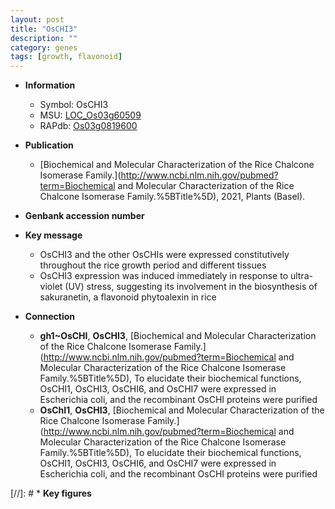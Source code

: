 ```yaml
---
layout: post
title: "OsCHI3"
description: ""
category: genes
tags: [growth, flavonoid]
---
```


* **Information**  
    + Symbol: OsCHI3  
    + MSU: [LOC_Os03g60509](http://rice.uga.edu/cgi-bin/ORF_infopage.cgi?orf=LOC_Os03g60509)  
    + RAPdb: [Os03g0819600](http://rapdb.dna.affrc.go.jp/viewer/gbrowse_details/irgsp1?name=Os03g0819600)  

* **Publication**  
    + [Biochemical and Molecular Characterization of the Rice Chalcone Isomerase Family.](http://www.ncbi.nlm.nih.gov/pubmed?term=Biochemical and Molecular Characterization of the Rice Chalcone Isomerase Family.%5BTitle%5D), 2021, Plants (Basel).

* **Genbank accession number**  

* **Key message**  
    + OsCHI3 and the other OsCHIs were expressed constitutively throughout the rice growth period and different tissues
    + OsCHI3 expression was induced immediately in response to ultra-violet (UV) stress, suggesting its involvement in the biosynthesis of sakuranetin, a flavonoid phytoalexin in rice

* **Connection**  
    + __gh1~OsCHI__, __OsCHI3__, [Biochemical and Molecular Characterization of the Rice Chalcone Isomerase Family.](http://www.ncbi.nlm.nih.gov/pubmed?term=Biochemical and Molecular Characterization of the Rice Chalcone Isomerase Family.%5BTitle%5D),  To elucidate their biochemical functions, OsCHI1, OsCHI3, OsCHI6, and OsCHI7 were expressed in Escherichia coli, and the recombinant OsCHI proteins were purified
    + __OsChI1__, __OsCHI3__, [Biochemical and Molecular Characterization of the Rice Chalcone Isomerase Family.](http://www.ncbi.nlm.nih.gov/pubmed?term=Biochemical and Molecular Characterization of the Rice Chalcone Isomerase Family.%5BTitle%5D),  To elucidate their biochemical functions, OsCHI1, OsCHI3, OsCHI6, and OsCHI7 were expressed in Escherichia coli, and the recombinant OsCHI proteins were purified

[//]: # * **Key figures**  


